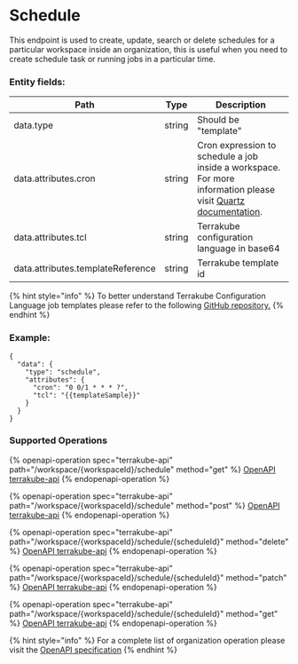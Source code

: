 # Schedule

This endpoint is used to create, update, search or delete schedules for a particular workspace inside an organization, this is useful when you need to create schedule task or running jobs in a particular time.

### Entity fields:

| Path                              | Type   | Description                                                                                                                                                                                                   |
| --------------------------------- | ------ | ------------------------------------------------------------------------------------------------------------------------------------------------------------------------------------------------------------- |
| data.type                         | string | Should be "template"                                                                                                                                                                                          |
| data.attributes.cron              | string | Cron expression to schedule a job inside a workspace. For more information please visit [Quartz documentation](http://www.quartz-scheduler.org/documentation/quartz-2.3.0/tutorials/tutorial-lesson-06.html). |
| data.attributes.tcl               | string | Terrakube configuration language in base64                                                                                                                                                                    |
| data.attributes.templateReference | string | Terrakube template id                                                                                                                                                                                         |

{% hint style="info" %}
To better understand Terrakube Configuration Language job templates please refer to the following [GitHub repository.](https://github.com/AzBuilder/terrakube-extensions)
{% endhint %}

### Example:

```
{
  "data": {
    "type": "schedule",
    "attributes": {
      "cron": "0 0/1 * * * ?",
      "tcl": "{{templateSample}}"
    }
  }
}
```

### Supported Operations

{% openapi-operation spec="terrakube-api" path="/workspace/{workspaceId}/schedule" method="get" %}
[OpenAPI terrakube-api](https://gitbook-x-prod-openapi.4401d86825a13bf607936cc3a9f3897a.r2.cloudflarestorage.com/raw/cb9b759d0a5961decbc26bf547567df170cc7d69216b1d84e1fdc034f053cda2.json?X-Amz-Algorithm=AWS4-HMAC-SHA256&X-Amz-Content-Sha256=UNSIGNED-PAYLOAD&X-Amz-Credential=dce48141f43c0191a2ad043a6888781c%2F20250804%2Fauto%2Fs3%2Faws4_request&X-Amz-Date=20250804T151110Z&X-Amz-Expires=172800&X-Amz-Signature=29e4501ef70743026361a7df2e6b1059bdfc5099b76ccb37ab41bde96753e35a&X-Amz-SignedHeaders=host&x-amz-checksum-mode=ENABLED&x-id=GetObject)
{% endopenapi-operation %}

{% openapi-operation spec="terrakube-api" path="/workspace/{workspaceId}/schedule" method="post" %}
[OpenAPI terrakube-api](https://gitbook-x-prod-openapi.4401d86825a13bf607936cc3a9f3897a.r2.cloudflarestorage.com/raw/cb9b759d0a5961decbc26bf547567df170cc7d69216b1d84e1fdc034f053cda2.json?X-Amz-Algorithm=AWS4-HMAC-SHA256&X-Amz-Content-Sha256=UNSIGNED-PAYLOAD&X-Amz-Credential=dce48141f43c0191a2ad043a6888781c%2F20250804%2Fauto%2Fs3%2Faws4_request&X-Amz-Date=20250804T151110Z&X-Amz-Expires=172800&X-Amz-Signature=29e4501ef70743026361a7df2e6b1059bdfc5099b76ccb37ab41bde96753e35a&X-Amz-SignedHeaders=host&x-amz-checksum-mode=ENABLED&x-id=GetObject)
{% endopenapi-operation %}

{% openapi-operation spec="terrakube-api" path="/workspace/{workspaceId}/schedule/{scheduleId}" method="delete" %}
[OpenAPI terrakube-api](https://gitbook-x-prod-openapi.4401d86825a13bf607936cc3a9f3897a.r2.cloudflarestorage.com/raw/cb9b759d0a5961decbc26bf547567df170cc7d69216b1d84e1fdc034f053cda2.json?X-Amz-Algorithm=AWS4-HMAC-SHA256&X-Amz-Content-Sha256=UNSIGNED-PAYLOAD&X-Amz-Credential=dce48141f43c0191a2ad043a6888781c%2F20250804%2Fauto%2Fs3%2Faws4_request&X-Amz-Date=20250804T151110Z&X-Amz-Expires=172800&X-Amz-Signature=29e4501ef70743026361a7df2e6b1059bdfc5099b76ccb37ab41bde96753e35a&X-Amz-SignedHeaders=host&x-amz-checksum-mode=ENABLED&x-id=GetObject)
{% endopenapi-operation %}

{% openapi-operation spec="terrakube-api" path="/workspace/{workspaceId}/schedule/{scheduleId}" method="patch" %}
[OpenAPI terrakube-api](https://gitbook-x-prod-openapi.4401d86825a13bf607936cc3a9f3897a.r2.cloudflarestorage.com/raw/cb9b759d0a5961decbc26bf547567df170cc7d69216b1d84e1fdc034f053cda2.json?X-Amz-Algorithm=AWS4-HMAC-SHA256&X-Amz-Content-Sha256=UNSIGNED-PAYLOAD&X-Amz-Credential=dce48141f43c0191a2ad043a6888781c%2F20250804%2Fauto%2Fs3%2Faws4_request&X-Amz-Date=20250804T151110Z&X-Amz-Expires=172800&X-Amz-Signature=29e4501ef70743026361a7df2e6b1059bdfc5099b76ccb37ab41bde96753e35a&X-Amz-SignedHeaders=host&x-amz-checksum-mode=ENABLED&x-id=GetObject)
{% endopenapi-operation %}

{% openapi-operation spec="terrakube-api" path="/workspace/{workspaceId}/schedule/{scheduleId}" method="get" %}
[OpenAPI terrakube-api](https://gitbook-x-prod-openapi.4401d86825a13bf607936cc3a9f3897a.r2.cloudflarestorage.com/raw/cb9b759d0a5961decbc26bf547567df170cc7d69216b1d84e1fdc034f053cda2.json?X-Amz-Algorithm=AWS4-HMAC-SHA256&X-Amz-Content-Sha256=UNSIGNED-PAYLOAD&X-Amz-Credential=dce48141f43c0191a2ad043a6888781c%2F20250804%2Fauto%2Fs3%2Faws4_request&X-Amz-Date=20250804T151110Z&X-Amz-Expires=172800&X-Amz-Signature=29e4501ef70743026361a7df2e6b1059bdfc5099b76ccb37ab41bde96753e35a&X-Amz-SignedHeaders=host&x-amz-checksum-mode=ENABLED&x-id=GetObject)
{% endopenapi-operation %}

{% hint style="info" %}
For a complete list of organization operation please visit the [OpenAPI specification](https://github.com/AzBuilder/terrakube-server/tree/main/openapi-spec)
{% endhint %}
